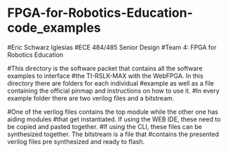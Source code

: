 # FPGA-for-Robotics-Education-code_examples

#Eric Schwarz Iglesias
#ECE 484/485 Senior Design
#Team 4: FPGA for Robotics Education

#This directory is the software packet that contains all the software examples to interface 
#the TI-RSLK-MAX with the WebFPGA. In this directory there are folders for each individual 
#example as well as a file containing the official pinmap and instructions on how to use it. 
#In every example folder there are two verilog files and a bitstream. 

#One of the verilog files contains the top module while the other one has aiding modules 
#that get instantiated. If using the WEB IDE, these need to be copied and pasted together. 
#If using the CLI, these files can be synthesized together. The bitstream is a file that 
#contains the presented verilog files pre synthesized and ready to flash.
